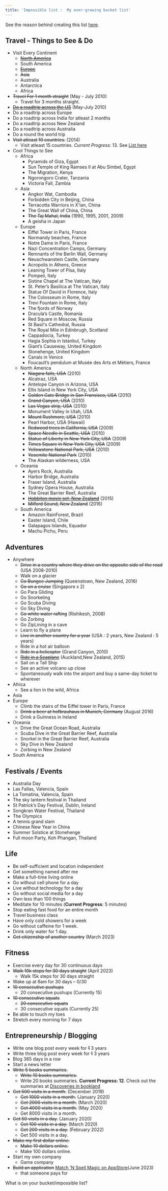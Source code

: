 ```yaml
---
title: 'Impossible list :  My ever-growing bucket list'
---
```


See the reason behind creating this list [here](/blog/impossible-list-bucket-list).

## Travel - Things to See & Do

-   Visit Every Continent
    -   [~~North America~~](/tags/north-america)
    -   South America
    -   [~~Europe~~](/tags/europe)
    -   ~~Asia~~
    -   Australia
    -   Antarctica
    -   Africa
-   ~~Travel For 1 month straight~~ (May - July 2010)
    -   Travel for 3 months straight.
-   [~~Do a roadtrip across the US~~](/blog/usa-roadtrip) (May-July 2010)
-   Do a roadtrip across Europe
-   Do a roadtrip across India for atleast 2 months
-   Do a roadtrip across New Zealand
-   Do a roadtrip across Australia
-   Do a round the world trip
-   ~~Visit atleast 10 countries.~~ (2014)
    - Visit atleast 15 countries. _Current Progress_: 13. See [List here](/impossible-list/country-visit-list)
-   Cool Things to See
    -   Africa
        -   Pyramids of Giza, Egypt
        -   Sun Temple of King Ramses II at Abu Simbel, Egypt
        -   The Migration, Kenya
        -   Ngorongoro Crater, Tanzania
        -   Victoria Fall, Zambia
    -   Asia
        -   Angkor Wat, Cambodia
        -   Forbidden City in Beijing, China
        -   Terracotta Warriors in X'ian, China
        -   The Great Wall of China, China
        -   ~~The Taj Mahal, India~~ (1990, 1995, 2001, 2009)
        -   A geisha in Japan
    -   Europe
        -   Eiffel Tower in Paris, France
        -   Normandy beaches, France
        -   Notre Dame in Paris, France
        -   Nazi Concentration Camps, Germany
        -   Remnants of the Berlin Wall, Germany
        -   Neuschwanstein Castle, Germany
        -   Acropolis in Athens, Greece
        -   Leaning Tower of Pisa, Italy
        -   Pompeii, Italy
        -   Sistine Chapel at The Vatican, Italy
        -   St. Peter’s Basilica at The Vatican, Italy
        -   Statue Of David in Florence, Italy
        -   The Colosseum in Rome, Italy
        -   Trevi Fountain in Rome, Italy
        -   The fjords of Norway
        -   Dracula’s Castle, Romania
        -   Red Square in Moscow, Russia
        -   St Basil's Cathedral, Russia
        -   The Royal Mile in Edinbrugh, Scotland
        -   Cappadocia, Turkey
        -   Hagia Sophia in Istanbul, Turkey
        -   Giant’s Causeway, United Kingdom
        -   Stonehenge, United Kingdom
        -   Canals in Venice
        -   Foucault’s pendulum at Musée des Arts et Métiers, France
    -   North America
        -   ~~Niagara falls, USA~~ (2010)
        -   Alcatraz, USA
        -   Antelope Canyon in Arizona, USA
        -   Ellis Island in New York City, USA
        -   ~~Golden Gate Bridge in San Fransisco, USA~~ (2010)
        -   ~~Grand Canyon, USA~~ (2010)
        -   ~~Las Vegas strip, USA~~ (2010)
        -   Monument Valley in Utah, USA
        -   ~~Mount Rushmore, USA~~ (2010)
        -   Pearl Harbor, USA (Hawaii)
        -   ~~Redwood trees in California, USA~~ (2009)
        -   ~~Space Needle in Seattle, USA~~ (2010)
        -   ~~Statue of Liberty in New York City, USA~~ (2009)
        -   ~~Times Square in New York City, USA~~ (2009)
        -   ~~Yellowstone National Park, USA~~ (2010)
        -   ~~Yosemite National Park~~ (2010)
        -   The Alaskan wilderness, USA
    -   Oceania
        -   Ayers Rock, Australia
        -   Harbor Bridge, Australia
        -   Fraser Island, Australia
        -   Sydney Opera House, Australia
        -   The Great Barrier Reef, Australia
        -   ~~[Hobbiton movie set, New Zealand](/blog/new-zealand-escapes-hobbiton-matamata)~~ (2015)
        -   ~~Milford Sound, New Zealand~~ (2016)
    -   South America
        -   Amazon RainForest, Brazil
        -   Easter Island, Chile
        -   Galapagos Islands, Equador
        -   Machu Pichu, Peru

## Adventures

-   Anywhere
    -   ~~Drive in a country where they drive on the opposite side of the road~~ (USA 2008-2010)
    -   Walk on a glacier
    -   ~~Go Bungee Jumping~~ (Queenstown, New Zealand, 2016)
    -   ~~Go on a cruise~~ (Singapore x 2)
    -   Go Para Gliding
    -   Go Snorkeling
    -   Go Scuba Diving
    -   Go Sky Diving
    -   ~~Go white water rafting~~ (Rishikesh, 2008)
    -   Go Zorbing
    -   Go ZipLining in a cave
    -   Learn to fly a plane
    -   ~~Live in another country for a year~~ (USA : 2 years, New Zealand : 5 years)
    -   Ride in a hot air balloon
    -   ~~Ride in a helicopter~~ (Grand Canyon, 2010)
    -   [~~Ride in a Seaplane~~](/blog/new-zealand-escapes-auckland-seaplanes) (Auckland,New Zealand, 2015)
    -   Sail on a Tall Ship
    -   See an active volcano up close
    -   Spontaneously walk into the airport and buy a same-day ticket to wherever
-   Africa
    -   See a lion in the wild, Africa
-   Asia
-   Europe
    -   Climb the stairs of the Eiffel tower in Paris, France
    -   ~~Drink a beer at hofbrauhaus in Munich, Germany~~ (August 2016)
    -   Drink a Guinness in Ireland
-   Oceania
    -   Drive the Great Ocean Road, Australia
    -   Scuba Dive in the Great Barrier Reef, Australia
    -   Snorkel in the Great Barrier Reef, Australia
    -   Sky Dive in New Zealand
    -   Zorbing in New Zealand
-   South America

## Festivals / Events

-   Australia Day
-   Las Fallas, Valencia, Spain
-   La Tomatina, Valencia, Spain
-   The sky lantern festival in Thailand
-   St Patrick’s Day Festival, Dublin, Ireland
-   Songkran Water Festival, Thailand
-   The Olympics
-   A tennis grand slam
-   Chinese New Year in China
-   Summer Solstice at Stonehenge
-   Full moon Party, Koh Phangan, Thailand

## Life

-   Be self-sufficient and location independent
-   Get something named after me
-   Make a full-time living online
-   Go without cell phone for a day
-   Live without technology for a day
-   Go without social media for a day
-   Own less than 100 things
-   Meditate for 10 minutes (**Current Progress**: 5 minutes)
-   Stop eating fast food for an entire month
-   Travel business class
-   Have only cold showers for a week
-   Go without caffeine for 1 week.
-   Drink only water for 1 day.
-   ~~Get citizenship of another country~~ (March 2023)

## Fitness

-   Exercise every day for 30 continuous days
-   ~~Walk 10k steps for 30 days straight~~ (April 2023)
    -   Walk 15k steps for 30 days straight
-   Wake up at 6am for 30 days – 0/30
-   ~~10 consecutive pushups~~
    -   20 consecutive pushups (Currently 15)
-   ~~10 consecutive squats~~
    -   ~~20 consecutive squats~~
    -   30 consecutive squats (Currently 25)
-   Be able to touch my toes
-   Stretch every morning for 7 days

## Entrepreneurship / Blogging

-   Write one blog post every week for ~~1~~ 3 years
-   Write three blog post every week for ~~1~~ 3 years
-   Blog 365 days in a row
-   Start a news letter
-   ~~Write 5 books summaries.~~
    -   ~~Write 10 books summaries.~~
    -   Write 20 books summaries. **Current Progress: 12**. Check out the summaries at [Discoveries in bookland](https://www.discoveriesinbookland.com/)
-   ~~Get 500 visits in a month.~~ (December 2019)
    -   ~~Get 1000 visits in a month.~~ (January 2020)
    -   ~~Get 2000 visits in a month.~~ (March 2020)
    -   ~~Get 4000 visits in a month.~~ (May 2020)
    -   Get 8000 visits in a month.
-   ~~Get 50 visits in a day.~~ (January 2020)
    - ~~Get 100 visits in a day.~~ (March 2020)
    - ~~Get 200 visits in a day.~~ (February 2022)
    - Get 500 visits in a day.
-   ~~Make my first dollar online.~~
    -   ~~Make 10 dollars online.~~
    -   Make 100 dollars online.
-   Start my own company
    -   Game company
- ~~Build an application~~ [Match 'N Spell Magic on AppStore](https://apps.apple.com/app/match-n-spell-magic/id1661527186)(June 2023)
    - that someone pays for

What is on your bucket/impossible list?
